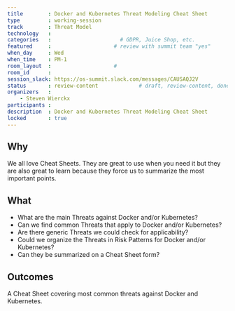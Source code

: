 ```yaml
---
title        : Docker and Kubernetes Threat Modeling Cheat Sheet
type         : working-session
track        : Threat Model
technology   :
categories   :                      # GDPR, Juice Shop, etc.
featured     :                    # review with summit team "yes"
when_day     : Wed
when_time    : PM-1
room_layout  :                    #
room_id      :
session_slack: https://os-summit.slack.com/messages/CAUSAQJ2V
status       : review-content             # draft, review-content, done
organizers   :
    - Steven Wierckx
participants :
description  : Docker and Kubernetes Threat Modeling Cheat Sheet
locked       : true
---
```


## Why

We all love Cheat Sheets. They are great to use when you need it but they are also great to learn because they force us to summarize the most important points.


## What

 - What are the main Threats against Docker and/or Kubernetes?
 - Can we find common Threats that apply to Docker and/or Kubernetes?
 - Are there generic Threats we could check for applicability?
 - Could we organize the Threats in Risk Patterns for Docker and/or Kubernetes?
 - Can they be summarized on a Cheat Sheet form?

## Outcomes

A Cheat Sheet covering most common threats against Docker and Kubernetes.
